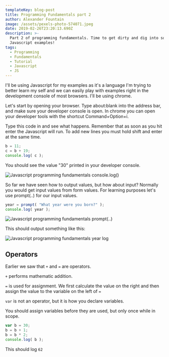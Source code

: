 ```yaml
---
templateKey: blog-post
title: Programming Fundamentals part 2
author: Alexander Fountain
image: /assets/pexels-photo-574071.jpeg
date: 2019-02-26T23:20:13.690Z
description: >-
  Part 2 of programming fundamentals. Time to get dirty and dig into some
  Javascript examples!
tags:
  - Programming
  - Fundamentals
  - Tutorial
  - Javascript
  - JS
---
```

I'll be using Javascript for my examples as it's a language I'm trying to better learn my self and we can easily play with examples right in the development console of most browsers. I'll be using chrome.

Let's start by opening your browser. Type about:blank into the address bar, and make sure your developer console is open. In chrome you can open your developer tools with the shortcut Command+Option+i. 

Type this code in and see what happens. Remember that as soon as you hit enter the Javascript will run. To add new lines you must hold shift and enter at the same time.

```js
b = 11;
c = b + 19;
console.log( c );
```

You should see the value "30" printed in your developer console.

![Javascript programming fundamentals console.log()](/assets/screen-shot-2019-02-27-at-10.40.58-am.png "Javascript programming fundamentals console.log()")

So far we have seen how to output values, but how about input? Normally you would get input values from form values. For learning purposes let's use prompt(..) for our input values.

```js
year = prompt( "What year were you born?" );
console.log( year );
```

![Javascript programming fundamentals prompt(..)](/assets/screen-shot-2019-02-27-at-10.51.59-am.png "Javascript programming fundamentals prompt(..)")

This should output something like this:

![Javascript programming fundamentals year log](/assets/screen-shot-2019-02-27-at-10.51.32-am.png "Javascript programming fundamentals year log")

## Operators

Earlier we saw that `+` and `=` are operators. 

`+` performs mathematic addition. 

`=` is used for assignment. We first calculate the value on the right and then assign the value to the variable on the left of `=`

`var` is not an operator, but it is how you declare variables.

You should assign variables before they are used, but only once while in scope.

```js
var b = 30;  
b = b + 1;  
b = b * 2;
console.log( b );  
```

This should log `62`
